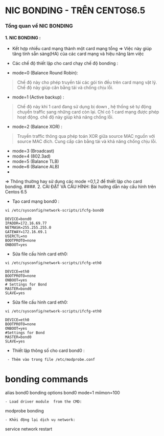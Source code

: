 ﻿NIC BONDING - TRÊN CENTOS6.5
===========================================================
### Tổng quan về NIC BONDING
#### 1. NIC BONDING :

- Kết hợp nhiều card mạng thành một card mạng tổng
 => Việc này giúp  tăng tính sẵn sàng(HA) của  các card mạng và hiệu năng làm việc
- Các chế độ thiết lập cho  card chạy chế độ bonding :
 
- mode=0 (Balance Round Robin):
 > Chế độ này cho phép truyền tải các gói tin đều trên card mạng vật lý.
 > Chế độ này giúp cân bằng tải và chống chịu lỗi.
- mode=1 (Active backup) : 
 > Chế độ này  khi 1 card đang sử dụng bị down , hệ thống sẽ tự động chuyển traffic sang những card  còn lại.
 > Chỉ có 1 card mạng được phép hoạt động.
 > chế độ này giúp khả năng chống lỗi.
- mode=2 (Balance XOR) :
 > Truyền traffic thông qua  phép toán XOR giữa source MAC nguồn với source MAC đích.
 > Cung cấp cân bằng tải và khả năng chống chịu lỗi.

- mode=3 (Broadcast)
- mode=4 (802.3ad)
- mode=5 (Balance TLB)
- mode=6 (Balance ALB)
- 
=> Thông thường  hay sử dụng các mode =0,1,2 để  thiết lập cho card bonding.
####. 2. CÀI ĐẶT VÀ CẤU HÌNH:
Bài hướng dẫn này  cấu hình trên Centos 6.5

- Tạo card mạng bond0 :

```
vi /etc/sysconfig/network-scripts/ifcfg-bond0

DEVICE=bond0 
IPADDR=172.16.69.77 
NETMASK=255.255.255.0 
GATEWAY=172.16.69.1 
USERCTL=no 
BOOTPROTO=none 
ONBOOT=yes

```
- Sửa file cấu hình  card eth0:
```
vi /etc/sysconfig/network-scripts/ifcfg-eth0

DEVICE=eth0 
BOOTPROTO=none 
ONBOOT=yes 
# Settings for Bond 
MASTER=bond0 
SLAVE=yes

```
- Sửa file cấu hình  card eth0:
```
vi /etc/sysconfig/network-scripts/ifcfg-eth0

DEVICE=eth0 
BOOTPROTO=none 
ONBOOT=yes 
#Settings for Bond 
MASTER=bond0 
SLAVE=yes

```
- Thiết lập thông số cho card bond0 :
 
```
 - Thêm vào trong file /etc/modprobe.conf

```
# bonding commands 
alias bond0 bonding 
options bond0 mode=1 miimon=100

```
- Load driver module  from the CMD:
```
modprobe bonding
```
- Khởi động lại dịch vụ network:

```
service network  restart
```
